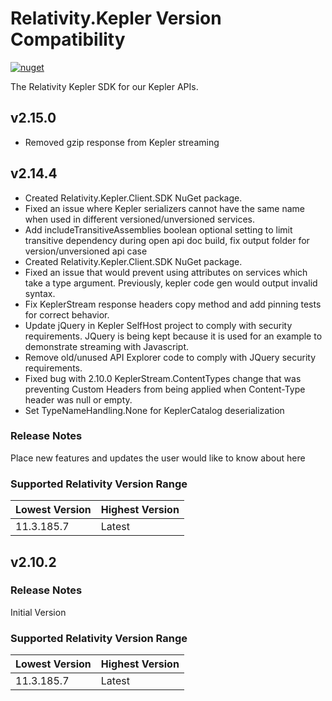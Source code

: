# Relativity.Kepler Version Compatibility

[![nuget](https://img.shields.io/nuget/v/Relativity.Kepler.svg)](https://www.nuget.org/packages/Relativity.Kepler)

The Relativity Kepler SDK for our Kepler APIs.

## v2.15.0
- Removed gzip response from Kepler streaming

## v2.14.4
- Created Relativity.Kepler.Client.SDK NuGet package.
- Fixed an issue where Kepler serializers cannot have the same name when used in different versioned/unversioned services.
- Add includeTransitiveAssemblies boolean optional setting to limit transitive dependency during open api doc build, fix output folder for version/unversioned api case
- Created Relativity.Kepler.Client.SDK NuGet package.
- Fixed an issue that would prevent using attributes on services which take a type argument. Previously, kepler code gen would output invalid syntax.
- Fix KeplerStream response headers copy method and add pinning tests for correct behavior.
- Update jQuery in Kepler SelfHost project to comply with security requirements. JQuery is being kept because it is used for an example to demonstrate streaming with Javascript.
- Remove old/unused API Explorer code to comply with JQuery security requirements.
- Fixed bug with 2.10.0 KeplerStream.ContentTypes change that was preventing Custom Headers from being applied when Content-Type header was null or empty.
- Set TypeNameHandling.None for KeplerCatalog deserialization

### Release Notes
Place new features and updates the user would like to know about here

### Supported Relativity Version Range
Lowest Version | Highest Version
--- | ---
11.3.185.7 | Latest

## v2.10.2

### Release Notes

Initial Version

### Supported Relativity Version Range

Lowest Version | Highest Version
--- | ---
11.3.185.7 | Latest
